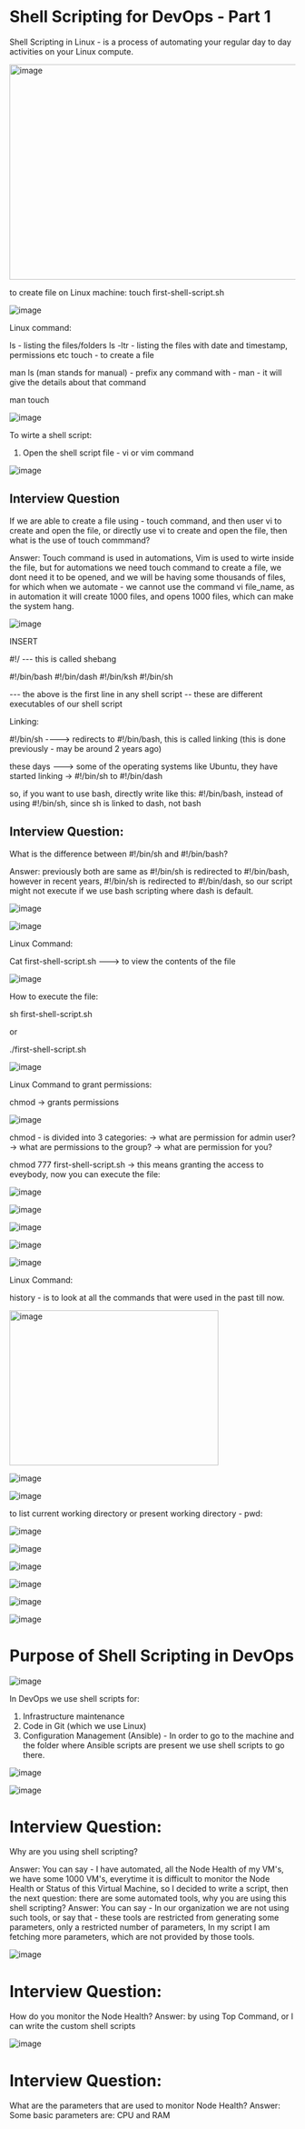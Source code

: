 #  Shell Scripting for DevOps - Part 1


Shell Scripting in Linux - is  a process of automating your regular day to day activities on your Linux compute.

<img width="702" height="379" alt="image" src="https://github.com/user-attachments/assets/63f12beb-0cd8-4f40-a23c-5122ad4aeeaf" />


to create file on Linux machine:
touch first-shell-script.sh

![image](https://github.com/user-attachments/assets/0f92b25c-b30c-448a-829f-fbac5299a523)



Linux command:

ls - listing the files/folders
ls -ltr - listing the files with date and timestamp, permissions etc
touch - to create a file



man ls    (man stands for manual) - prefix any command with - man - it will give the details about that command

man touch
 
  ![image](https://github.com/user-attachments/assets/24e77fe8-760a-460d-94b7-30aae2d0d6da)

  
To wirte a shell script:
 1) Open the shell script file - vi or vim command

![image](https://github.com/user-attachments/assets/2ebb73c1-51da-4f1e-bb1d-5cea201b8cb1)


## Interview Question
If we are able to create a file using - touch command, and then user vi to create and open the file, or directly use vi to create and open the file, then what is the use of touch commmand?

Answer: 
Touch command is used in automations, Vim is used to wirte inside the file, but for automations we need touch command to create a file, we dont need it to be opened, and we will be having some thousands of files, for which when we automate - we cannot use the command vi file_name, as in automation it will create 1000 files, and opens 1000 files, which can make the system hang.




![image](https://github.com/user-attachments/assets/0dc1bdb1-98bf-4894-9bb7-8cde1c8cf999)

INSERT

#!/  --- this is called shebang

#!/bin/bash
#!/bin/dash
#!/bin/ksh
#!/bin/sh

--- the above is the first line in any shell script -- these are different executables of our shell script


Linking:

#!/bin/sh ----> redirects to #!/bin/bash, this is called linking (this is done previously - may be around 2 years ago)

these days ---> some of the operating systems like Ubuntu, they have started linking -> #!/bin/sh to #!/bin/dash

so, if you want to use bash, directly write like this:   #!/bin/bash, instead of using #!/bin/sh, since sh is linked to dash, not bash


## Interview Question:  

What is the difference between #!/bin/sh and #!/bin/bash?

Answer: previously both are same as #!/bin/sh is redirected to #!/bin/bash, however in recent years, #!/bin/sh is redirected to #!/bin/dash, so our script might not execute if we use bash scripting where dash is default.



![image](https://github.com/user-attachments/assets/ebadd716-284a-4123-a976-d8905bead47d)


![image](https://github.com/user-attachments/assets/b96132fb-f018-43fc-b82a-64a483b7c64e)



Linux Command:

Cat first-shell-script.sh ---> to view the contents of the file

![image](https://github.com/user-attachments/assets/a8f3cbda-c0fe-4c8e-86f0-64082d33d0b5)


How to execute the file:

sh first-shell-script.sh

or

./first-shell-script.sh

![image](https://github.com/user-attachments/assets/f1ce5da6-5677-4df6-910c-5266a136641f)




Linux Command to grant permissions:

chmod -> grants permissions


![image](https://github.com/user-attachments/assets/b4817b10-1c96-4e6b-b738-bbe6ac57a4a6)


chmod - is divided into 3 categories:
-> what are permission for admin user?
-> what are permissions to the group?
-> what are permission for you?


chmod 777 first-shell-script.sh -> this means granting the access to eveybody, now you can execute the file:

![image](https://github.com/user-attachments/assets/3212c0d1-6c20-47f6-9cd4-4c88278f89d9)


![image](https://github.com/user-attachments/assets/68677021-3f8e-47a3-8d74-9db6d88445e3)



![image](https://github.com/user-attachments/assets/0c485743-7e3b-4484-a223-cc90a95481a6)


![image](https://github.com/user-attachments/assets/38e04302-0459-49c2-ac5d-4740638d8b18)


![image](https://github.com/user-attachments/assets/0e53b6f4-75d8-4664-aa6d-0f6463f4902a)


Linux Command:

history - is to look at all the commands that were used in the past till now.

<img width="368" height="273" alt="image" src="https://github.com/user-attachments/assets/e16a5d86-936f-44e5-8ca2-62a2ea730b55" />


![image](https://github.com/user-attachments/assets/6a7109ee-a997-47a1-a869-4292609682bc)



![image](https://github.com/user-attachments/assets/49458418-a3d7-4139-a2a0-d8631bba86e1)


to list current working directory or present working directory - pwd:



![image](https://github.com/user-attachments/assets/ceea656e-6ee8-470c-b5c5-e56d022a90f8)



![image](https://github.com/user-attachments/assets/e44df2e8-c394-4509-bfc0-a66015b76265)

![image](https://github.com/user-attachments/assets/5b2f9ddb-01a9-4ebd-a907-acfda2822761)


![image](https://github.com/user-attachments/assets/9eca73fd-a1e1-41c7-95c5-4a91b06efd0a)

![image](https://github.com/user-attachments/assets/6451420b-fb02-4b7c-a54d-53a2f968047b)

![image](https://github.com/user-attachments/assets/9eb88d17-d4b0-413e-af74-0178bf86ac9f)



# Purpose of Shell Scripting in DevOps


![image](https://github.com/user-attachments/assets/c4be10b9-1efb-46a6-a402-93781fbc7fef)

In DevOps we use shell scripts for:
1) Infrastructure maintenance
2) Code in Git (which we use Linux)
3) Configuration Management (Ansible) - In order to go to the machine and the folder where Ansible scripts are present we use shell scripts to go there.




![image](https://github.com/user-attachments/assets/a3394f76-d928-48a6-b789-b154bd0b6124)






![image](https://github.com/user-attachments/assets/cdbb5416-43d7-47ea-b456-83b2f2998435)


# Interview Question:

Why are you using shell scripting?

Answer:  You can say - I have automated, all the Node Health of my VM's, we have some 1000 VM's, everytime it is difficult to monitor the Node Health or Status of this Virtual Machine, so I decided to write a script, then the next question:
there are some automated tools, why you are using this shell scripting? 
Answer: You can say - In our organization we are not using such tools, or say that - these tools are restricted from generating some parameters, only a restricted number of parameters, In my script I am fetching more parameters, which are not provided by those tools.




![image](https://github.com/user-attachments/assets/ff75c5e1-e18f-4ce5-892c-b4f6a89a603b)


# Interview Question:

How do you monitor the Node Health?
Answer: by using Top Command, or I can write the custom shell scripts

![image](https://github.com/user-attachments/assets/125564e5-45f8-4b26-898c-002c26671fb2)



# Interview Question:

What are the parameters that are used to monitor Node Health?
Answer: Some basic parameters are: CPU and RAM 
